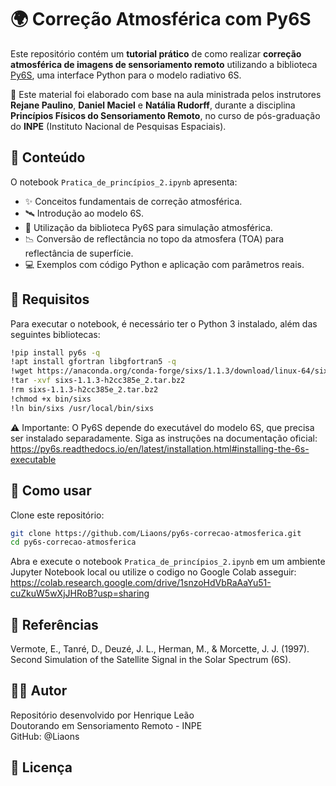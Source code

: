 # 🌍 Correção Atmosférica com Py6S

Este repositório contém um **tutorial prático** de como realizar **correção atmosférica de imagens de sensoriamento remoto** utilizando a biblioteca [Py6S](https://py6s.readthedocs.io/en/latest/), uma interface Python para o modelo radiativo 6S.

📌 Este material foi elaborado com base na aula ministrada pelos instrutores **Rejane Paulino**, **Daniel Maciel** e **Natália Rudorff**, durante a disciplina **Princípios Físicos do Sensoriamento Remoto**, no curso de pós-graduação do **INPE** (Instituto Nacional de Pesquisas Espaciais).



## 📘 Conteúdo

O notebook `Pratica_de_princípios_2.ipynb` apresenta:

- ✨ Conceitos fundamentais de correção atmosférica.
- 🛰️ Introdução ao modelo 6S.
- 🧪 Utilização da biblioteca Py6S para simulação atmosférica.
- 📉 Conversão de reflectância no topo da atmosfera (TOA) para reflectância de superfície.
- 💻 Exemplos com código Python e aplicação com parâmetros reais.


## 🧰 Requisitos

Para executar o notebook, é necessário ter o Python 3 instalado, além das seguintes bibliotecas:

```bash
!pip install py6s -q
!apt install gfortran libgfortran5 -q
!wget https://anaconda.org/conda-forge/sixs/1.1.3/download/linux-64/sixs-1.1.3-h2cc385e_2.tar.bz2 -q
!tar -xvf sixs-1.1.3-h2cc385e_2.tar.bz2
!rm sixs-1.1.3-h2cc385e_2.tar.bz2
!chmod +x bin/sixs
!ln bin/sixs /usr/local/bin/sixs
```

⚠️ Importante: O Py6S depende do executável do modelo 6S, que precisa ser instalado separadamente.
Siga as instruções na documentação oficial:
https://py6s.readthedocs.io/en/latest/installation.html#installing-the-6s-executable

## 🚀 Como usar
Clone este repositório:

```bash
git clone https://github.com/Liaons/py6s-correcao-atmosferica.git
cd py6s-correcao-atmosferica
```
Abra e execute o notebook `Pratica_de_princípios_2.ipynb` em um ambiente Jupyter Notebook local ou utilize o codigo no Google Colab asseguir:
https://colab.research.google.com/drive/1snzoHdVbRaAaYu51-cuZkuW5wXjJHRoB?usp=sharing


## 📎 Referências
Vermote, E., Tanré, D., Deuzé, J. L., Herman, M., & Morcette, J. J. (1997). Second Simulation of the Satellite Signal in the Solar Spectrum (6S).



## 👨‍💻 Autor
Repositório desenvolvido por Henrique Leão \
Doutorando em Sensoriamento Remoto - INPE \
GitHub: @Liaons

## 📄 Licença
